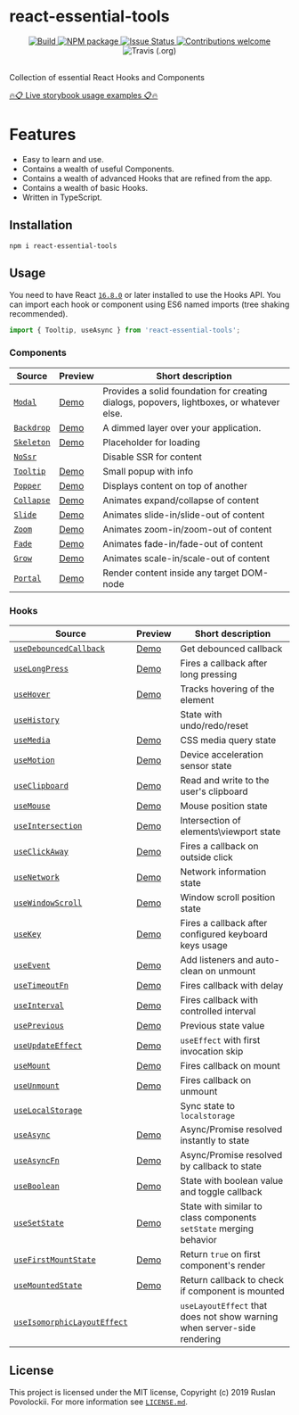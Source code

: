 # react-essential-tools

<div align="center">
  <a href="https://circleci.com/gh/devianllert/react-essential-tools/">
    <img src="https://circleci.com/gh/devianllert/react-essential-tools/tree/develop.svg?style=svg" alt="Build" />
  </a>
  <a href="https://www.npmjs.com/package/react-essential-tools">
    <img src="https://img.shields.io/npm/v/react-essential-tools.svg" alt="NPM package" />
  </a>
  <a href="https://github.com/devianllert/react-essential-tools/issues">
    <img src="https://img.shields.io/github/issues/devianllert/react-essential-tools.svg" alt="Issue Status" />
  </a>
  <a href="https://github.com/devianllert/react-essential-tools/issues">
    <img src="https://img.shields.io/badge/contributions-welcome-brightgreen.svg?style=flat" alt="Contributions welcome" />
  </a>
  <img alt="Travis (.org)" src="https://img.shields.io/travis/devianllert/react-essential-tools">
  <br/>
  <br/>
</div>

Collection of essential React Hooks and Components

[🔥📋 Live storybook usage examples 📋🔥](https://devianllert.github.io/react-essential-tools/)

# Features

- Easy to learn and use.
- Contains a wealth of useful Components.
- Contains a wealth of advanced Hooks that are refined from the app.
- Contains a wealth of basic Hooks.
- Written in TypeScript.

## Installation

```
npm i react-essential-tools
```

## Usage

You need to have React [`16.8.0`](https://reactjs.org/blog/2019/02/06/react-v16.8.0.html) or later installed to use the Hooks API. You can import each hook or component using ES6 named imports (tree shaking recommended).

```js
import { Tooltip, useAsync } from 'react-essential-tools';
```

### Components

| Source | Preview | Short description |
| ------ | ------- | ----------------- |
| [`Modal`](./src/components/Skeleton) | [Demo](https://devianllert.github.io/react-essential-tools/?path=/story/components-modal--basic) | Provides a solid foundation for creating dialogs, popovers, lightboxes, or whatever else. |
| [`Backdrop`](./src/components/Skeleton) | [Demo](https://devianllert.github.io/react-essential-tools/?path=/story/components-backdrop--basic) | A dimmed layer over your application. |
| [`Skeleton`](./src/components/Skeleton) | [Demo](https://devianllert.github.io/react-essential-tools/?path=/story/components-skeleton--basic) | Placeholder for loading |
| [`NoSsr`](./src/components/NoSsr) | | Disable SSR for content |
| [`Tooltip`](./src/components/Tooltip) | [Demo](https://devianllert.github.io/react-essential-tools/?path=/story/components-tooltip--basic) | Small popup with info |
| [`Popper`](./src/components/Popper) | [Demo](https://devianllert.github.io/react-essential-tools/?path=/story/components-popper--basic) | Displays content on top of another |
| [`Collapse`](./src/components/Collapse) | [Demo](https://devianllert.github.io/react-essential-tools/?path=/story/components-collapse--basic) | Animates expand/collapse of content |
| [`Slide`](./src/components/Slide) | [Demo](https://devianllert.github.io/react-essential-tools/?path=/story/components-slide--basic) | Animates slide-in/slide-out of content |
| [`Zoom`](./src/components/Zoom) | [Demo](https://devianllert.github.io/react-essential-tools/?path=/story/components-zoom--basic) | Animates zoom-in/zoom-out of content |
| [`Fade`](./src/components/Fade) | [Demo](https://devianllert.github.io/react-essential-tools/?path=/story/components-fade--basic) | Animates fade-in/fade-out of content |
| [`Grow`](./src/components/Grow) | [Demo](https://devianllert.github.io/react-essential-tools/?path=/story/components-grow--basic) | Animates scale-in/scale-out of content |
| [`Portal`](./src/components/Portal) | [Demo](https://devianllert.github.io/react-essential-tools/?path=/story/components-portal--basic) | Render content inside any target DOM-node |

### Hooks

| Source | Preview | Short description |
| ------ | ------- | ----------------- |
| [`useDebouncedCallback`](./src/hooks/useDebouncedCallback) | [Demo](https://devianllert.github.io/react-essential-tools/?path=/story/hooks-usedebouncedcallback--basic) | Get debounced callback |
| [`useLongPress`](./src/hooks/useLongPress) | [Demo](https://devianllert.github.io/react-essential-tools/?path=/story/hooks-uselongpress--basic) | Fires a callback after long pressing |
| [`useHover`](./src/hooks/useHover) | [Demo](https://devianllert.github.io/react-essential-tools/?path=/story/hooks-usehover--basic) | Tracks hovering of the element |
| [`useHistory`](./src/hooks/useHistory) | | State with undo/redo/reset |
| [`useMedia`](./src/hooks/useMedia) | [Demo](https://devianllert.github.io/react-essential-tools/?path=/story/hooks-usemedia--basic) | CSS media query state |
| [`useMotion`](./src/hooks/useMotion) | [Demo](https://devianllert.github.io/react-essential-tools/?path=/story/hooks-usemotion--basic) | Device acceleration sensor state |
| [`useClipboard`](./src/hooks/useClipboard) | [Demo](https://devianllert.github.io/react-essential-tools/?path=/story/hooks-useclipboard--basic) | Read and write to the user's clipboard |
| [`useMouse`](./src/hooks/useMouse) | [Demo](https://devianllert.github.io/react-essential-tools/?path=/story/hooks-usemouse--basic) | Mouse position state  |
| [`useIntersection`](./src/hooks/useIntersection) | [Demo](https://devianllert.github.io/react-essential-tools/?path=/story/hooks-useintersection--basic) | Intersection of elements\viewport state |
| [`useClickAway`](./src/hooks/useClickAway) | [Demo](https://devianllert.github.io/react-essential-tools/?path=/story/hooks-useclickaway--basic) | Fires a callback on outside click |
| [`useNetwork`](./src/hooks/useNetwork) | [Demo](https://devianllert.github.io/react-essential-tools/?path=/story/hooks-usenetwork--basic) | Network information state |
| [`useWindowScroll`](./src/hooks/useWindowScroll) | [Demo](https://devianllert.github.io/react-essential-tools/?path=/story/hooks-usewindowscroll--basic) | Window scroll position state |
| [`useKey`](./src/hooks/useKey) | [Demo](https://devianllert.github.io/react-essential-tools/?path=/story/hooks-usekey--basic) | Fires a callback after configured keyboard keys usage |
| [`useEvent`](./src/hooks/useEvent) | [Demo](https://devianllert.github.io/react-essential-tools/?path=/story/hooks-useevent--basic) | Add listeners and auto-clean on unmount |
| [`useTimeoutFn`](./src/hooks/useTimeoutFn) | [Demo](https://devianllert.github.io/react-essential-tools/?path=/story/hooks-usetimeoutfn--basic) | Fires callback with delay |
| [`useInterval`](./src/hooks/useInterval) | [Demo](https://devianllert.github.io/react-essential-tools/?path=/story/hooks-useinterval--basic) | Fires callback with controlled interval |
| [`usePrevious`](./src/hooks/usePrevious) | [Demo](https://devianllert.github.io/react-essential-tools/?path=/story/hooks-useprevious--basic) | Previous state value |
| [`useUpdateEffect`](./src/hooks/useUpdateEffect) | [Demo](https://devianllert.github.io/react-essential-tools/?path=/story/hooks-useupdateeffect--basic) | `useEffect` with first invocation skip |
| [`useMount`](./src/hooks/useMount) | [Demo](https://devianllert.github.io/react-essential-tools/?path=/story/hooks-usemount--basic) | Fires callback on mount |
| [`useUnmount`](./src/hooks/useUnmount) | [Demo](https://devianllert.github.io/react-essential-tools/?path=/story/hooks-useunmount--basic) | Fires callback on unmount |
| [`useLocalStorage`](./src/hooks/useLocalStorage) | | Sync state to `localstorage` |
| [`useAsync`](./src/hooks/useAsync) | [Demo](https://devianllert.github.io/react-essential-tools/?path=/story/hooks-useasync--basic) | Async/Promise resolved instantly to state |
| [`useAsyncFn`](./src/hooks/useAsyncFn) | [Demo](https://devianllert.github.io/react-essential-tools/?path=/story/hooks-useasyncfn--basic) | Async/Promise resolved by callback to state |
| [`useBoolean`](./src/hooks/useBoolean) | [Demo](https://devianllert.github.io/react-essential-tools/?path=/story/hooks-useboolean--basic) | State with boolean value and toggle callback |
| [`useSetState`](./src/hooks/useSetState) | [Demo](https://devianllert.github.io/react-essential-tools/?path=/story/hooks-usesetstate--basic) | State with similar to class components `setState` merging behavior |
| [`useFirstMountState`](./src/hooks/useFirstMountState) | [Demo](https://devianllert.github.io/react-essential-tools/?path=/story/hooks-usefirstmountstate--basic) | Return `true` on first component's render |
| [`useMountedState`](./src/hooks/useMountedState) | [Demo](https://devianllert.github.io/react-essential-tools/?path=/story/hooks-usemountedstate--basic) | Return callback to check if component is mounted |
| [`useIsomorphicLayoutEffect`](./src/hooks/useIsomorphicLayoutEffect) | | `useLayoutEffect` that does not show warning when server-side rendering |

## License

This project is licensed under the MIT license, Copyright (c) 2019 Ruslan Povolockii.
For more information see [`LICENSE.md`](./LICENSE.md).
